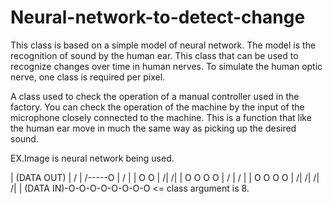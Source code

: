 # Neural-network-to-detect-change
This class is based on a simple model of neural network.
The model is the recognition of sound by the human ear.
This class that can be used to recognize changes over time in human nerves.
To simulate the human optic nerve, one class is required per pixel.

A class used to check the operation of a manual controller used in the factory. 
You can check the operation of the machine by the input of the microphone closely connected to the machine.
This is a function that like the human ear move in much the same way as picking up the desired sound.

 EX.Image is neural network being used.

 |                           (DATA OUT)
 |                           /
 |                    /-----O
 |                   /      |
 |                  O       O
 |                 /|      /|
 |                O O     O O
 |               /  |    /  |
 |              O   O   O   O
 |             /|  /|  /|  /|
 |  (DATA IN)-O-O-O-O-O-O-O-O  <= class argument is 8.
